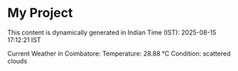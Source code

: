 # My Project

This content is dynamically generated in Indian Time (IST): 2025-08-15 17:12:21 IST


Current Weather in Coimbatore:
Temperature: 28.88 °C
Condition: scattered clouds
